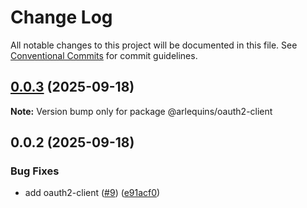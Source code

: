 # Change Log

All notable changes to this project will be documented in this file.
See [Conventional Commits](https://conventionalcommits.org) for commit guidelines.

## [0.0.3](https://github.com/arlequins/library-nodejs/compare/@arlequins/oauth2-client@0.0.2...@arlequins/oauth2-client@0.0.3) (2025-09-18)

**Note:** Version bump only for package @arlequins/oauth2-client





## 0.0.2 (2025-09-18)


### Bug Fixes

* add oauth2-client ([#9](https://github.com/arlequins/library-nodejs/issues/9)) ([e91acf0](https://github.com/arlequins/library-nodejs/commit/e91acf01ff9780c9f518a10cbe6f2af287bff233))
